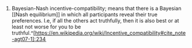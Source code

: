 1. Bayesian-Nash incentive-compatibility; means that there is a Bayesian [[Nash equilibrium]] in which all participants reveal their true preferences. I.e, if all the others act truthfully, then it is also best or at least not worse for you to be truthful.^[https://en.wikipedia.org/wiki/Incentive_compatibility#cite_note-agt07-1]: 234 